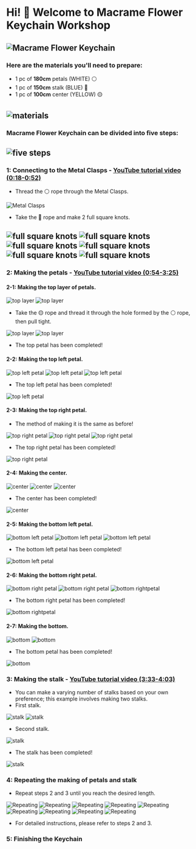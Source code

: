 # Hi! 👋 Welcome to Macrame Flower Keychain Workshop

![Macrame Flower Keychain](photo/photo_1.jpg)
---
### Here are the materials you'll need to prepare:
- 1 pc of **180cm** petals (WHITE) ⚪
- 1 pc of **150cm** stalk (BLUE) 🔵
- 1 pc of **100cm** center (YELLOW) 🟡

![materials](photo/photo_2.jpg)
---


### Macrame Flower Keychain can be divided into five steps:
![five steps](photo/photo_3.jpg)
---


### 1: Connecting to the Metal Clasps -  [YouTube tutorial video (0:18-0:52)](https://www.youtube.com/watch?v=AGhiYfnpfYA)

- Thread the ⚪ rope through the Metal Clasps.

![Metal Clasps](photo/photo_4.jpg)

- Take the 🔵 rope and make 2 full square knots.

![full square knots](photo/photo_5.jpg)
![full square knots](photo/photo_6.jpg)
![full square knots](photo/photo_7.jpg)
![full square knots](photo/photo_8.jpg)
![full square knots](photo/photo_9.jpg)
![full square knots](photo/photo_10.jpg)
---


### 2: Making the petals - [YouTube tutorial video (0:54-3:25)](https://www.youtube.com/watch?v=AGhiYfnpfYA)
#### 2-1: Making the top layer of petals.

![top layer](photo/photo_11.jpg)
![top layer](photo/photo_12.jpg)

- Take the 🟡 rope and thread it through the hole formed by the ⚪ rope, then pull tight.

![top layer](photo/photo_13.jpg)
![top layer](photo/photo_14.jpg)

- The top petal has been completed!
#### 2-2: Making the top left petal.

![top left petal](photo/photo_15.jpg)
![top left petal](photo/photo_16.jpg)
![top left petal](photo/photo_17.jpg)

- The top left petal has been completed!

![top left petal](photo/photo_18.jpg)

#### 2-3: Making the top right petal.
- The method of making it is the same as before!

![top right petal](photo/photo_19.jpg)
![top right petal](photo/photo_20.jpg)
![top right petal](photo/photo_21.jpg)

- The top right petal has been completed!

![top right petal](photo/photo_22.jpg)

#### 2-4: Making the center.
![center](photo/photo_23.jpg)
![center](photo/photo_24.jpg)
![center](photo/photo_25.jpg)

- The center has been completed!

![center](photo/photo_26.jpg)

#### 2-5: Making the bottom left petal.
![bottom left petal](photo/photo_27.jpg)
![bottom left petal](photo/photo_28.jpg)
![bottom left petal](photo/photo_29.jpg)

- The bottom left petal has been completed!

![bottom left petal](photo/photo_30.jpg)

#### 2-6: Making the bottom right petal.
![bottom right petal](photo/photo_31.jpg)
![bottom right petal](photo/photo_32.jpg)
![bottom rightpetal](photo/photo_33.jpg)

- The bottom right petal has been completed!

![bottom rightpetal](photo/photo_34.jpg)

#### 2-7: Making the bottom.

![bottom](photo/photo_35.jpg)
![bottom](photo/photo_36.jpg)

- The bottom petal has been completed!

![bottom](photo/photo_37.jpg)

### 3: Making the stalk - [YouTube tutorial video (3:33-4:03)](https://www.youtube.com/watch?v=AGhiYfnpfYA)

- You can make a varying number of stalks based on your own preference; this example involves making two stalks.
- First stalk.

![stalk](photo/photo_38.jpg)
![stalk](photo/photo_39.jpg)

- Second stalk.

![stalk](photo/photo_40.jpg)

- The stalk has been completed!

![stalk](photo/photo_41.jpg)

### 4: Repeating the making of petals and stalk

- Repeat steps 2 and 3 until you reach the desired length.

![Repeating](photo/photo_42.jpg)
![Repeating](photo/photo_43.jpg)
![Repeating](photo/photo_44.jpg)
![Repeating](photo/photo_45.jpg)
![Repeating](photo/photo_46.jpg)
![Repeating](photo/photo_47.jpg)
![Repeating](photo/photo_48.jpg)
![Repeating](photo/photo_49.jpg)
![Repeating](photo/photo_50.jpg)

- For detailed instructions, please refer to steps 2 and 3.

### 5: Finishing the Keychain